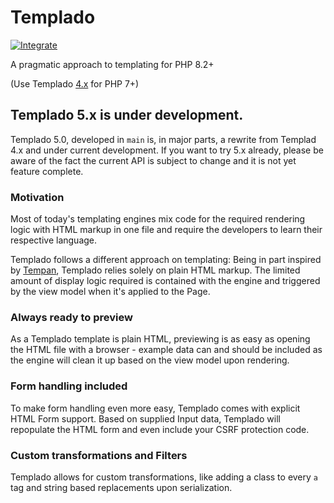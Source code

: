 # Templado

[![Integrate](https://github.com/templado/engine/workflows/Integrate/badge.svg)](https://github.com/templado/engine/actions)

A pragmatic approach to templating for PHP 8.2+

(Use Templado [4.x](https://github.com/templado/engine/tree/4.x) for PHP 7+)

## Templado 5.x is under development.

Templado 5.0, developed in `main` is, in major parts, a rewrite from Templad 4.x and under current development. If you want to try 5.x already, please be aware of the fact the current API is subject to change and it is not yet feature complete.

### Motivation

Most of today's templating engines mix code for the required rendering logic with HTML markup in one file and require
the developers to learn their respective language.

Templado follows a different approach on templating: Being in part inspired by [Tempan](https://github.com/watoki/tempan),
Templado relies solely on plain HTML markup. The limited amount of display logic required is contained with the engine
and triggered by the view model when it's applied to the Page.

### Always ready to preview

As a Templado template is plain HTML, previewing is as easy as opening the HTML file with a browser - example data can
and should be included as the engine will clean it up based on the view model upon rendering.

### Form handling included

To make form handling even more easy, Templado comes with explicit HTML Form support. Based on supplied Input data,
Templado will repopulate the HTML form and even include your CSRF protection code.

### Custom transformations and Filters

Templado allows for custom transformations, like adding a class to every ```a``` tag and string based replacements upon
serialization.


